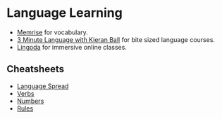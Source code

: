 # Language Learning

- [Memrise](https://memrise.com/) for vocabulary.
- [3 Minute Language with Kieran Ball](https://3minutelanguages.teachable.com/) for bite sized language courses.
- [Lingoda](https://www.lingoda.com/en/) for immersive online classes.

## Cheatsheets

- [Language Spread](https://harryliu.design/docs-md/language-spread)
- [Verbs](https://harryliu.design/docs-md/language-spread-verbs)
- [Numbers](https://harryliu.design/docs-md/language-spread-numbers)
- [Rules](https://harryliu.design/docs-md/verb-rules)
